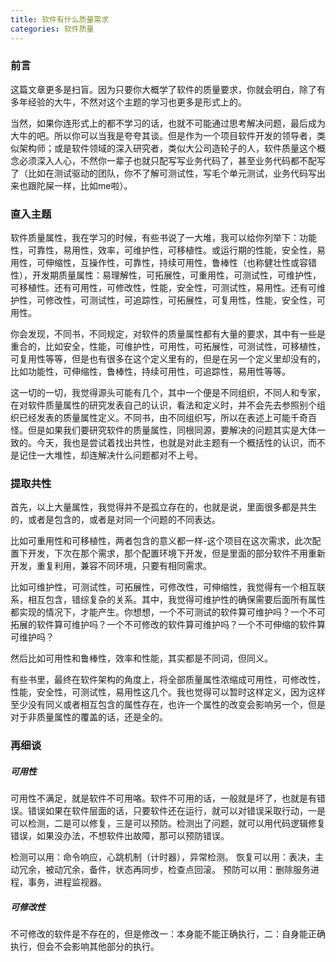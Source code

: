 ```yaml
---
title: 软件有什么质量需求
categories: 软件质量
---
```


### 前言

这篇文章更多是扫盲。因为只要你大概学了软件的质量要求，你就会明白，除了有多年经验的大牛，不然对这个主题的学习也更多是形式上的。

当然，如果你连形式上的都不学习的话，也就不可能通过思考解决问题，最后成为大牛的吧。所以你可以当我是夸夸其谈。但是作为一个项目软件开发的领导者，类似架构师；或是软件领域的深入研究者，类似大公司造轮子的人，软件质量这个概念必须深入人心，不然你一辈子也就只配写写业务代码了，甚至业务代码都不配写了（比如在测试驱动的团队，你不了解可测试性，写毛个单元测试，业务代码写出来也跟陀屎一样，比如me啦）。

### 直入主题

软件质量属性，我在学习的时候，有些书说了一大堆，我可以给你列举下：功能性，可靠性，易用性，效率，可维护性，可移植性。或运行期的性能，安全性，易用性，可伸缩性，互操作性，可靠性，持续可用性，鲁棒性（也称健壮性或容错性），开发期质量属性：易理解性，可拓展性，可重用性，可测试性，可维护性，可移植性。还有可用性，可修改性，性能，安全性，可测试性，易用性。还有可维护性，可修改性，可测试性，可追踪性，可拓展性，可复用性，性能，安全性，可用性。

你会发现，不同书，不同规定，对软件的质量属性都有大量的要求，其中有一些是重合的，比如安全，性能，可维护性，可用性，可拓展性，可测试性，可移植性，可复用性等等，但是也有很多在这个定义里有的，但是在另一个定义里却没有的，比如功能性，可伸缩性，鲁棒性，持续可用性，可追踪性，易用性等等。

这一切的一切，我觉得源头可能有几个，其中一个便是不同组织，不同人和专家，在对软件质量属性的研究发表自己的认识，看法和定义时，并不会先去参照别个组织已经发表的质量属性定义。不同书，由不同组织写，所以在表述上可能千奇百怪。但是如果我们要研究软件的质量属性，同根同源，要解决的问题其实是大体一致的。今天，我也是尝试着找出共性，也就是对此主题有一个概括性的认识，而不是记住一大堆性，却连解决什么问题都对不上号。

### 提取共性

首先，以上大量属性，我觉得并不是孤立存在的，也就是说，里面很多都是共生的，或者是包含的，或者是对同一个问题的不同表达。

比如可重用性和可移植性，两者包含的意义都一样-这个项目在这次需求，此次配置下开发，下次在那个需求，那个配置环境下开发，但是里面的部分软件不用重新开发，重复利用，兼容不同环境，只要有相同需求。

比如可维护性，可测试性，可拓展性，可修改性，可伸缩性，我觉得有一个相互联系，相互包含，错综复杂的关系。其中，我觉得可维护性的确保需要后面所有属性都实现的情况下，才能产生。你想想，一个不可测试的软件算可维护吗？一个不可拓展的软件算可维护吗？一个不可修改的软件算可维护吗？一个不可伸缩的软件算可维护吗？

然后比如可用性和鲁棒性，效率和性能，其实都是不同词，但同义。

有些书里，最终在软件架构的角度上，将全部质量属性浓缩成可用性，可修改性，性能，安全性，可测试性，易用性这几个。我也觉得可以暂时这样定义，因为这样至少没有同义或者相互包含的属性存在，也许一个属性的改变会影响另一个，但是对于非质量属性的覆盖的话，还是全的。

### 再细谈

##### 可用性 

可用性不满足，就是软件不可用咯。软件不可用的话，一般就是坏了，也就是有错误。错误如果在软件层面的话，只要软件还在运行，就可以对错误采取行动，一是可以检测，二是可以修复，三是可以预防。检测出了问题，就可以用代码逻辑修复错误，如果没办法，不想软件出故障，那可以预防错误。

检测可以用：命令响应，心跳机制（计时器），异常检测。
恢复可以用：表决，主动冗余，被动冗余，备件，状态再同步，检查点回滚。
预防可以用：删除服务进程，事务，进程监视器。

##### 可修改性

不可修改的软件是不存在的，但是修改一：本身能不能正确执行，二：自身能正确执行，但会不会影响其他部分的执行。